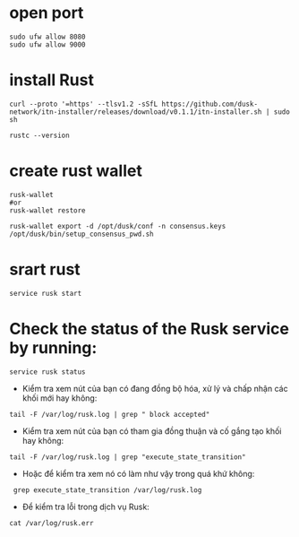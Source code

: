 # open port
```
sudo ufw allow 8080
sudo ufw allow 9000
```
# install Rust
```
curl --proto '=https' --tlsv1.2 -sSfL https://github.com/dusk-network/itn-installer/releases/download/v0.1.1/itn-installer.sh | sudo sh

rustc --version
```
# create rust wallet 
```
rusk-wallet
#or
rusk-wallet restore

rusk-wallet export -d /opt/dusk/conf -n consensus.keys
/opt/dusk/bin/setup_consensus_pwd.sh
```
# srart rust
```
service rusk start
```
# Check the status of the Rusk service by running:
```
service rusk status
```
- Kiểm tra xem nút của bạn có đang đồng bộ hóa, xử lý và chấp nhận các khối mới hay không:
```
tail -F /var/log/rusk.log | grep " block accepted"
```
- Kiểm tra xem nút của bạn có tham gia đồng thuận và cố gắng tạo khối hay không:
```
tail -F /var/log/rusk.log | grep "execute_state_transition"
```
- Hoặc để kiểm tra xem nó có làm như vậy trong quá khứ không:
```
 grep execute_state_transition /var/log/rusk.log
```
- Để kiểm tra lỗi trong dịch vụ Rusk:
```
cat /var/log/rusk.err
```
